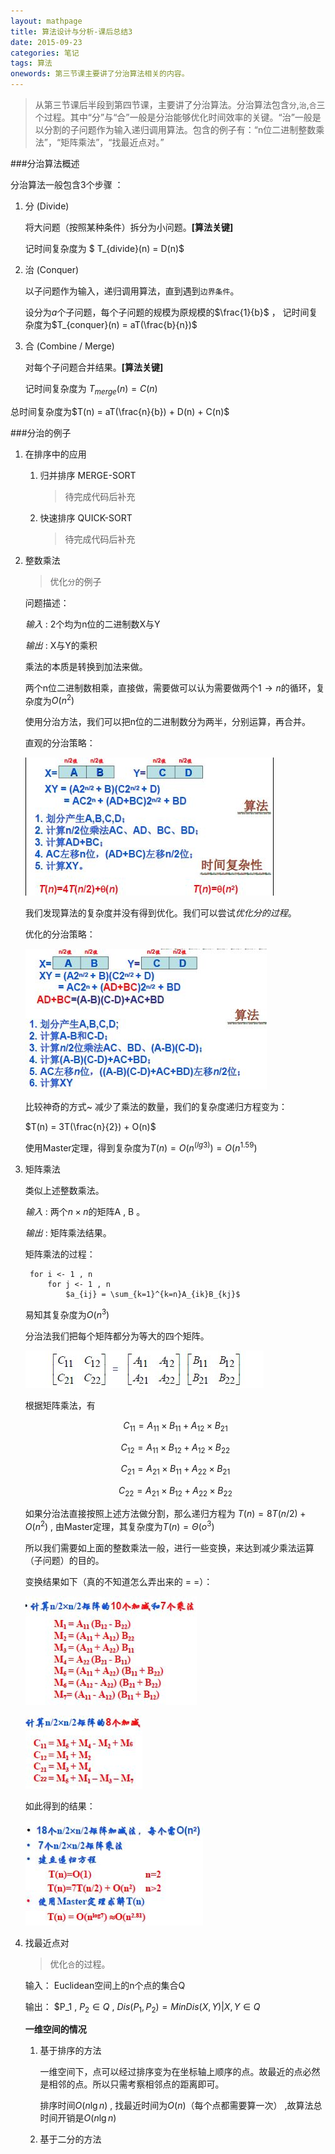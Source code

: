 ```yaml
---
layout: mathpage
title: 算法设计与分析-课后总结3
date: 2015-09-23
categories: 笔记
tags: 算法
onewords: 第三节课主要讲了分治算法相关的内容。
---
```

> 从第三节课后半段到第四节课，主要讲了分治算法。分治算法包含`分`,`治`,`合`三个过程。其中“分”与“合”一般是分治能够优化时间效率的关键。“治”一般是以分割的子问题作为输入递归调用算法。包含的例子有：“n位二进制整数乘法”，“矩阵乘法”，“找最近点对。”

###分治算法概述

分治算法一般包含3个步骤 ：

1. 分 (Divide)

    将大问题（按照某种条件）拆分为小问题。**[算法关键]**

    记时间复杂度为 $ T_{divide}(n) = D(n)$

2. 治 (Conquer)

    以子问题作为输入，递归调用算法，直到遇到`边界条件`。

    设分为$a$个子问题，每个子问题的规模为原规模的$\frac{1}{b}$ ， 记时间复杂度为$T_{conquer}(n) = aT(\frac{b}{n})$

3. 合 (Combine / Merge)

    对每个子问题合并结果。**[算法关键]**

    记时间复杂度为 $T_{merge}(n) = C(n)$

总时间复杂度为$T(n) = aT(\frac{n}{b}) + D(n) + C(n)$ 


###分治的例子

1. 在排序中的应用

    1. 归并排序 MERGE-SORT

        > 待完成代码后补充

    2. 快速排序 QUICK-SORT
        
        > 待完成代码后补充

2. 整数乘法

    > 优化`分`的例子

    问题描述：

    *输入* : 2个均为n位的二进制数X与Y

    *输出* : X与Y的乘积
    
    乘法的本质是转换到加法来做。
    
    两个n位二进制数相乘，直接做，需要做可以认为需要做两个$1 \to n$的循环，复杂度为$O(n^2)$

    使用分治方法，我们可以把n位的二进制数分为两半，分别运算，再合并。
    
    直观的分治策略：

    ![常规分治过程](/assets/img/class/algorithm/algorithm_3_1_num_mul.jpg)

    我们发现算法的复杂度并没有得到优化。我们可以尝试*优化分的过程*。

    优化的分治策略：

    ![优化分的过程](/assets/img/class/algorithm/algorithm_3_2_num_mul.jpg)
    
    比较神奇的方式~ 减少了乘法的数量，我们的复杂度递归方程变为： 

    $T(n) = 3T(\frac{n}{2}) + O(n)$ 

    使用Master定理，得到复杂度为$T(n) = O(n^(lg3)) = O(n^{1.59})$

3. 矩阵乘法

    类似上述整数乘法。

    *输入* : 两个$n \times n$的矩阵A , B 。
    
    *输出* : 矩阵乘法结果。

    矩阵乘法的过程：

        for i <- 1 , n 
            for j <- 1 , n
                $a_{ij} = \sum_{k=1}^{k=n}A_{ik}B_{kj}$ 

    易知其复杂度为$O(n^3)$

    分治法我们把每个矩阵都分为等大的四个矩阵。

    ![矩阵分割](/assets/img/class/algorithm/algorithm_3_3_matrix.jpg)

    根据矩阵乘法，有

    $$C_{11} = A_{11} \times B_{11} + A_{12} \times B_{21}$$

    $$C_{12} = A_{11} \times B_{12} + A_{12} \times B_{22}$$

    $$C_{21} = A_{21} \times B_{11} + A_{22} \times B_{21}$$

    $$C_{22} = A_{21} \times B_{12} + A_{22} \times B_{22}$$

    如果分治法直接按照上述方法做分割，那么递归方程为 $T(n) = 8T(n/2) + O(n^2)$ , 由Master定理，其复杂度为$T(n) = \Theta(o^3)$

    所以我们需要如上面的整数乘法一般，进行一些变换，来达到减少乘法运算（子问题）的目的。

    变换结果如下（真的不知道怎么弄出来的 = =）：
    
    ![矩阵乘法变换](/assets/img/class/algorithm/algorithm_3_4_matrix.jpg)

    ![矩阵乘法变换后合并](/assets/img/class/algorithm/algorithm_3_5_matrix.jpg)

    如此得到的结果：

    ![矩阵乘法结果](/assets/img/class/algorithm/algorithm_3_6_matrix.jpg)

4. 找最近点对

    > 优化`合`的过程。

    输入： Euclidean空间上的n个点的集合Q

    输出： $P_1 , $P_2 \in Q$ , $Dis(P_1 , P_2) = Min{Dis(X , Y) | X , Y \in Q}$

    **一维空间的情况**

    1. 基于排序的方法

        一维空间下，点可以经过排序变为在坐标轴上顺序的点。故最近的点必然是相邻的点。所以只需考察相邻点的距离即可。

        排序时间$O(n\lg n)$ , 找最近时间为$O(n)$（每个点都需要算一次） ,故算法总时间开销是$O(n\lg n)$ 

    2. 基于二分的方法


